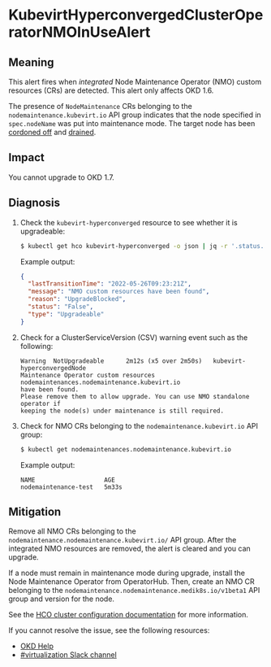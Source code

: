 # KubevirtHyperconvergedClusterOperatorNMOInUseAlert

## Meaning

<!--DS: This alert fires when _integrated_ Node Maintenance Operator (NMO)
custom resources (CRs) are detected. This alert only affects {VirtProductName}
4.10.-->

<!--DS: The Node Maintenance Operator is not included with {VirtProductName}
4.11.0 or later. Instead, the Operator is installed from OperatorHub.-->

<!--DS: The presence of `NodeMaintenance` CRs belonging to the
`nodemaintenance.kubevirt.io` API group indicates that the node specified in
`spec.nodeName` was put into maintenance mode. The target node has been cordoned
off and drained.-->

<!--USstart-->
This alert fires when _integrated_ Node Maintenance Operator (NMO) custom
resources (CRs) are detected. This alert only affects OKD 1.6.

The presence of `NodeMaintenance` CRs belonging to the
`nodemaintenance.kubevirt.io` API group indicates that the node specified in
`spec.nodeName` was put into maintenance mode. The target node has been
[cordoned off](https://kubernetes.io/docs/reference/generated/kubectl/kubectl-commands#cordon)
and [drained](https://kubernetes.io/docs/tasks/administer-cluster/safely-drain-node/#use-kubectl-drain-to-remove-a-node-from-service).
<!--USend-->

## Impact

<!--DS: You cannot upgrade to {VirtProductName} 4.11.-->
<!--USstart-->
You cannot upgrade to OKD 1.7.
<!--USend-->

## Diagnosis

1. Check the `kubevirt-hyperconverged` resource to see whether it is upgradeable:

   ```bash
   $ kubectl get hco kubevirt-hyperconverged -o json | jq -r '.status.conditions[] | select(.type == "Upgradeable")'
   ```

   Example output:

   ```json
   {
     "lastTransitionTime": "2022-05-26T09:23:21Z",
     "message": "NMO custom resources have been found",
     "reason": "UpgradeBlocked",
     "status": "False",
     "type": "Upgradeable"
   }
   ```

2. Check for a ClusterServiceVersion (CSV) warning event such as the following:

   ```text
   Warning  NotUpgradeable      2m12s (x5 over 2m50s)   kubevirt-hyperconvergedNode
   Maintenance Operator custom resources nodemaintenances.nodemaintenance.kubevirt.io
   have been found.
   Please remove them to allow upgrade. You can use NMO standalone operator if
   keeping the node(s) under maintenance is still required.
   ```

3. Check for NMO CRs belonging to the `nodemaintenance.kubevirt.io` API group:

   ```bash
   $ kubectl get nodemaintenances.nodemaintenance.kubevirt.io
   ```

   Example output:

   ```text
   NAME                   AGE
   nodemaintenance-test   5m33s
   ```

## Mitigation

Remove all NMO CRs belonging to the
`nodemaintenance.nodemaintenance.kubevirt.io/` API group. After the integrated
NMO resources are removed, the alert is cleared and you can upgrade.

If a node must remain in maintenance mode during upgrade, install the Node
Maintenance Operator from OperatorHub. Then, create an NMO CR belonging to the
`nodemaintenance.nodemaintenance.medik8s.io/v1beta1` API group and version for
the node.

<!--DS: If you cannot resolve the issue, log in to the
link:https://access.redhat.com[Customer Portal] and open a support case,
attaching the artifacts gathered during the diagnosis procedure.-->
<!--USstart-->
See the [HCO cluster configuration documentation](https://github.com/kubevirt/hyperconverged-cluster-operator/blob/main/docs/cluster-configuration.md#enablecommonbootimageimport-feature-gate)
for more information.

If you cannot resolve the issue, see the following resources:

- [OKD Help](https://www.okd.io/help/)
- [#virtualization Slack channel](https://kubernetes.slack.com/channels/virtualization)
<!--USend-->
